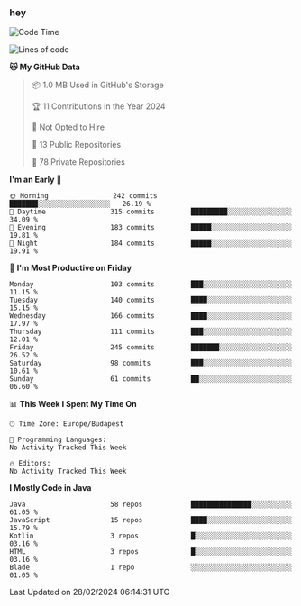 ### hey

<!--START_SECTION:waka-->
![Code Time](http://img.shields.io/badge/Code%20Time-976%20hrs%2014%20mins-blue)

![Lines of code](https://img.shields.io/badge/From%20Hello%20World%20I%27ve%20Written-1.0%20million%20lines%20of%20code-blue)

**🐱 My GitHub Data** 

> 📦 1.0 MB Used in GitHub's Storage 
 > 
> 🏆 11 Contributions in the Year 2024
 > 
> 🚫 Not Opted to Hire
 > 
> 📜 13 Public Repositories 
 > 
> 🔑 78 Private Repositories 
 > 
**I'm an Early 🐤** 

```text
🌞 Morning                242 commits         ███████░░░░░░░░░░░░░░░░░░   26.19 % 
🌆 Daytime                315 commits         █████████░░░░░░░░░░░░░░░░   34.09 % 
🌃 Evening                183 commits         █████░░░░░░░░░░░░░░░░░░░░   19.81 % 
🌙 Night                  184 commits         █████░░░░░░░░░░░░░░░░░░░░   19.91 % 
```
📅 **I'm Most Productive on Friday** 

```text
Monday                   103 commits         ███░░░░░░░░░░░░░░░░░░░░░░   11.15 % 
Tuesday                  140 commits         ████░░░░░░░░░░░░░░░░░░░░░   15.15 % 
Wednesday                166 commits         ████░░░░░░░░░░░░░░░░░░░░░   17.97 % 
Thursday                 111 commits         ███░░░░░░░░░░░░░░░░░░░░░░   12.01 % 
Friday                   245 commits         ███████░░░░░░░░░░░░░░░░░░   26.52 % 
Saturday                 98 commits          ███░░░░░░░░░░░░░░░░░░░░░░   10.61 % 
Sunday                   61 commits          ██░░░░░░░░░░░░░░░░░░░░░░░   06.60 % 
```


📊 **This Week I Spent My Time On** 

```text
🕑︎ Time Zone: Europe/Budapest

💬 Programming Languages: 
No Activity Tracked This Week

🔥 Editors: 
No Activity Tracked This Week
```

**I Mostly Code in Java** 

```text
Java                     58 repos            ███████████████░░░░░░░░░░   61.05 % 
JavaScript               15 repos            ████░░░░░░░░░░░░░░░░░░░░░   15.79 % 
Kotlin                   3 repos             █░░░░░░░░░░░░░░░░░░░░░░░░   03.16 % 
HTML                     3 repos             █░░░░░░░░░░░░░░░░░░░░░░░░   03.16 % 
Blade                    1 repo              ░░░░░░░░░░░░░░░░░░░░░░░░░   01.05 % 
```




 Last Updated on 28/02/2024 06:14:31 UTC
<!--END_SECTION:waka-->
